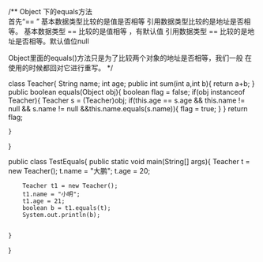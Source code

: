 /**
Object 下的equals方法  
首先“== ” 基本数据类型比较的是值是否相等
引用数据类型比较的是地址是否相等。
基本数据类型 == 比较的是值相等 ，有默认值
引用数据类型 == 比较的是地址是否相等。默认值位null

Object里面的equals()方法只是为了比较两个对象的地址是否相等，我们一般
在使用的时候都回对它进行重写。
*/

class Teacher{
	String name;
	int age;
	public int sum(int a,int b){
		return a+b;
	}
	public boolean equals(Object obj){
		boolean flag = false;
		if(obj instanceof Teacher){
			Teacher s = (Teacher)obj;
				if(this.age == s.age && this.name != null && s.name != null &&this.name.equals(s.name)){
					flag = true;
				}
		}
		return flag;
		
	}
}

public class TestEquals{
	public static void main(String[] args){
		Teacher t = new Teacher();
		t.name = "大鹏";
		t.age = 20;
		
		Teacher t1 = new Teacher();
		t1.name = "小明";
		t1.age = 21;
		boolean b = t1.equals(t);
		System.out.println(b);

		
	}
}
